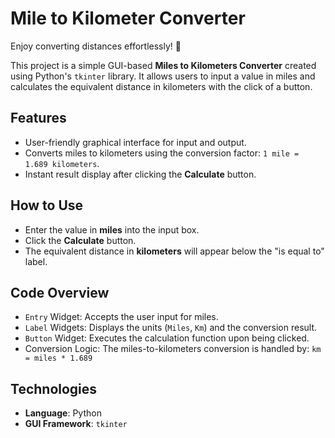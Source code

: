 # Mile to Kilometer Converter
Enjoy converting distances effortlessly! 🚀

This project is a simple GUI-based **Miles to Kilometers Converter** created using Python's `tkinter` library. It allows users to input a value in miles and calculates the equivalent distance in kilometers with the click of a button.


## Features

- User-friendly graphical interface for input and output.
- Converts miles to kilometers using the conversion factor: `1 mile = 1.689 kilometers`.
- Instant result display after clicking the **Calculate** button.

## How to Use

- Enter the value in **miles** into the input box.
- Click the **Calculate** button.
- The equivalent distance in **kilometers** will appear below the "is equal to" label.

## Code Overview

- `Entry` Widget: Accepts the user input for miles.
- `Label` Widgets: Displays the units (`Miles`, `Km`) and the conversion result.
- `Button` Widget: Executes the calculation function upon being clicked.
- Conversion Logic: The miles-to-kilometers conversion is handled by: `km = miles * 1.689`

## Technologies

- **Language**: Python
- **GUI Framework**: `tkinter`


